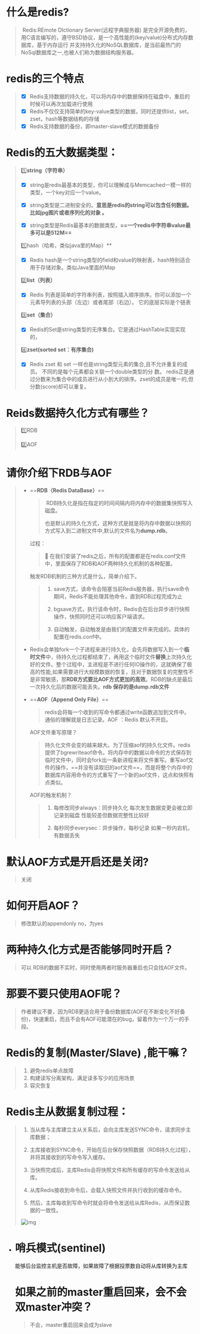 

# 什么是redis?

> ​		Redis:REmote DIctionary Server(远程字典服务器)
> 是完全开源免费的，用C语言编写的，遵守BSD协议，是一个高性能的(key/value)分布式内存数据库，基于内存运行
> 并支持持久化的NoSQL数据库，是当前最热门的NoSql数据库之一,也被人们称为数据结构服务器。



# redis的三个特点

>  - [x] Redis支持数据的持久化，可以将内存中的数据保持在磁盘中，重启的时候可以再次加载进行使用
>   - [x] Redis不仅仅支持简单的key-value类型的数据，同时还提供list，set，zset，hash等数据结构的存储
>   - [x] Redis支持数据的备份，即master-slave模式的数据备份



# Redis的五大数据类型：

>:one:**string（字符串）**
>
> - [x] string是redis最基本的类型，你可以理解成与Memcached一模一样的类型，一个key对应一个value。
>
> - [x] string类型是二进制安全的。**意思是redis的string可以包含任何数据。比如jpg图片或者序列化的对象 。**
>
> - [x] string类型是Redis最基本的数据类型，**==一个redis中字符串value最多可以是512M==**
>
>:one:hash（哈希，类似java里的Map）**
>
> - [x] Redis hash是一个string类型的field和value的映射表，hash特别适合用于存储对象。类似Java里面的Map
>
>:two:**list（列表）**
>
> - [x] Redis 列表是简单的字符串列表，按照插入顺序排序。你可以添加一个元素导列表的头部（左边）或者尾部（右边）。
>   它的底层实际是个链表
>
>:three:**set（集合）**
>
> - [x] Redis的Set是string类型的无序集合。它是通过HashTable实现实现的，
>
>:four:**zset(sorted set：有序集合)**
>
> - [x] Redis zset 和 set 一样也是string类型元素的集合,且不允许重复的成员。 不同的是每个元素都会关联一个double类型的分 数。 redis正是通过分数来为集合中的成员进行从小到大的排序。zset的成员是唯一的,但分数(score)却可以重复。
>



# Reids数据持久化方式有哪些？

> :one:RDB
>
> :two:AOF



# 请你介绍下RDB与AOF



> - ==**RDB（Redis DataBase）**==
>
>   > ​		RDB持久化是指在指定的时间间隔内将内存中的数据集快照写入磁盘。
>   >
>   > 也是默认的持久化方式，这种方式是就是将内存中数据以快照的方式写入到二进制文件中,默认的文件名为**dump.rdb**。
>
>   过程：
>
>   > 📗 在我们安装了redis之后，所有的配置都是在redis.conf文件中，里面保存了RDB和AOF两种持久化机制的各种配置。
>
>   触发RDB机制的三种方式是什么，简单介绍下。
>
>   > 1. save方式，该命令会阻塞当前Redis服务器，执行save命令期间，Redis不能处理其他命令，直到RDB过程完成为止
>   >
>   > 2. bgsave方式，执行该命令时，Redis会在后台异步进行快照操作，快照同时还可以响应客户端请求。
>   >
>   > 3. 自动触发，自动触发是由我们的配置文件来完成的。具体的配置在redis.conf中。
>
> - Redis会单独fork一个子进程来进行持久化，会先将数据写入到一个**临时文件**中，待持久化过程都结束了，再用这个临时文件**替换**上次持久化好的文件。整个过程中，主进程是不进行任何IO操作的，这就确保了极高的性能,如果需要进行大规模数据的恢复，且对于数据恢复的完整性不是非常敏感，那**RDB方式要比AOF方式更加的高效**。RDB的缺点是最后一次持久化后的数据可能丢失。**rdb 保存的是dump.rdb文件**
>
> - ==**AOF（Append Only File）**==
>   
>   > ​		redis会将每一个收到的写命令都通过write函数追加到文件中。通俗的理解就是日志记录。AOF ：Redis 默认不开启。
>   
>   AOF文件重写原理？
>   
>   >​		持久化文件会变的越来越大。为了压缩aof的持久化文件。redis提供了bgrewriteaof命令。将内存中的数据以命令的方式保存到临时文件中，同时会fork出一条新进程来将文件重写。重写aof文件的操作，==并没有读取旧的aof文件==，而是将整个内存中的数据库内容用命令的方式重写了一个新的aof文件，这点和快照有点类似。
>   
>   AOF的触发机制？
>   
>   >1. 每修改同步always：同步持久化 每次发生数据变更会被立即记录到磁盘 性能较差但数据完整性比较好
>   >
>   >2. 每秒同步everysec：异步操作，每秒记录 如果一秒内宕机，有数据丢失



# 默认AOF方式是开启还是关闭?

> 关闭



# 如何开启AOF？

>修改默认的appendonly no，为yes



# 两种持久化方式是否能够同时开启？

> 可以
> RDB的数据不实时，同时使用两者时服务器重启也只会找AOF文件。



# 那要不要只使用AOF呢？

> 作者建议不要，因为RDB更适合用于备份数据库(AOF在不断变化不好备份)，快速重启，而且不会有AOF可能潜在的bug，留着作为一个万一的手段。



# Redis的复制(Master/Slave)  ,能干嘛？

> 1. 避免redis单点故障
> 2. 构建读写分离架构，满足读多写少的应用场景
> 3. 容灾恢复



# Redis主从数据复制过程：

>1. 当从库与主库建立主从关系后，会向主库发送SYNC命令，请求同步主库数据；
>
>2. 主库接收到SYNC命令，开始在后台保存快照数据（RDB持久化过程），并将其接收到的写命令写入缓存。
>
>3. 当快照完成后，主库Redis会将快照文件和所有缓存的写命令发送给从库。
>
>4. 从库Redis接收到命令后，会载入快照文件并执行收到的缓存命令。
>
>5. 然后，主库每收到写命令时就会将命令发送给从库Redis，从而保证数据的一致性。
>
>![img](../images/525035-20191129153938103-179159399.png)



 -  # **哨兵模式(sentinel)**
	
	能够后台监控主机是否故障，如果故障了根据投票数自动将从库转换为主库
	
	
	
	# 如果之前的master重启回来，会不会双master冲突？
	
	> 不会，master重启回来会成为slave
	
	